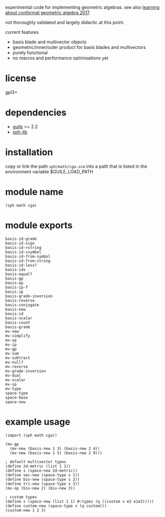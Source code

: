 experimental code for implementing geometric algebras.
see also [learning about conformal geometric algebra 2017](https://sph.mn/textual/more/geometric-algebra.html).

not thoroughly validated and largely didactic at this point.

current features
* basis blade and multivector objects
* geometric/inner/outer product for basis blades and multivectors
* purely functional
* no macros and performance optimisations yet

# license
gpl3+

# dependencies
* [guile](https://www.gnu.org/software/guile/guile.html) >= 2.2
* [sph-lib](https://github.com/sph-mn/sph-lib)

# installation
copy or link the path ``sph/math/cga.scm`` into a path that is listed in the environment variable $GUILE_LOAD_PATH

# module name
```
(sph math cga)
```

# module exports
```
basis-id-grade
basis-id-sign
basis-id->string
basis-id->symbol
basis-id-from-symbol
basis-id-from-string
basis-id-less?
basis-ids
basis-equal?
basis-gp
basis-op
basis-ip-f
basis-ip
basis-grade-inversion
basis-reverse
basis-conjugate
basis-new
basis-id
basis-scalar
basis-count
basis-grade
mv-new
mv-simplify
mv-op
mv-ip
mv-gp
mv-sum
mv-subtract
mv-null?
mv-reverse
mv-grade-inversion
mv-dual
mv-scalar
mv-sp
mv-type
space-type
space-base
space-new
```

# example usage
```
(import (sph math cga))

(mv-gp
  (mv-new (basis-new 1 3) (basis-new 2 4))
  (mv-new (basis-new 1 5) (basis-new 2 9)))

; default multivector types
(define 2d-metric (list 1 1))
(define s (space-new 2d-metric))
(define vec-new (space-type s 1))
(define biv-new (space-type s 2))
(define tri-new (space-type s 3))
(mv-op (biv-new 2) (biv-new 3))

; custom types
(define s (space-new (list 1 1) #:types (q ((custom s e2 e1e3)))))
(define custom-new (space-type s (q custom)))
(custom-new 1 2 3)
```
